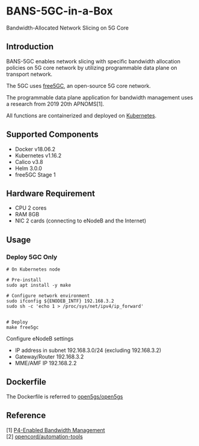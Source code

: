 # BANS-5GC-in-a-Box

Bandwidth-Allocated Network Slicing on 5G Core

## Introduction

BANS-5GC enables network slicing with specific bandwidth allocation policies on 5G core network by utilizing programmable data plane on transport network.

The 5GC uses [free5GC](https://www.free5gc.org/), an open-source 5G core network.

The programmable data plane application for bandwidth management uses a research from 2019 20th APNOMS[1].

All functions are containerized and deployed on [Kubernetes](https://github.com/kubernetes/kubernetes).

## Supported Components
- Docker v18.06.2
- Kubernetes v1.16.2
- Calico v3.8
- Helm 3.0.0
- free5GC Stage 1

## Hardware Requirement
- CPU 2 cores
- RAM 8GB
- NIC 2 cards (connecting to eNodeB and the Internet)

## Usage

### Deploy 5GC Only

```ShellSession
# On Kubernetes node

# Pre-install
sudo apt install -y make

# Configure network environment
sudo ifconfig ${ENODEB_INTF} 192.168.3.2
sudo sh -c 'echo 1 > /proc/sys/net/ipv4/ip_forward'


# Deploy
make free5gc
```

Configure eNodeB settings
- IP address in subnet 192.168.3.0/24 (excluding 192.168.3.2)
- Gateway/Router 192.168.3.2
- MME/AMF IP 192.168.2.2

## Dockerfile

The Dockerfile is referred to [open5gs/open5gs](https://github.com/open5gs/open5gs/tree/master/docker)

## Reference
[1] [P4-Enabled Bandwidth Management](https://ieeexplore.ieee.org/abstract/document/8892909)\
[2] [opencord/automation-tools](https://github.com/opencord/automation-tools)
